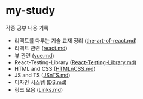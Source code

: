 # my-study
각종 공부 내용 기록   

* 리액트를 다루는 기술 교재 정리 ([the-art-of-react.md](./the-art-of-react.md))   
* 리액트 관련 ([react.md](./react.md))   
* 뷰 관련 ([vue.md](./vue.md))   
* React-Testing-Library ([React-Testing-Library.md](./React-Testing-Library.md))     
* HTML and CSS ([HTMLnCSS.md](./HTMLnCSS.md))   
* JS and TS ([JSnTS.md](./JSnTS.md))     
* 디자인 시스템 ([DS.md](./DS.md))     
* 링크 모음 ([Links.md](./Links.md))   


